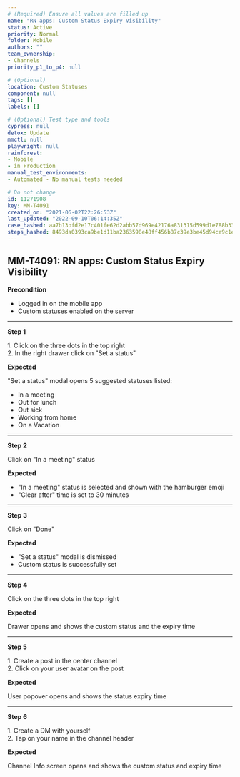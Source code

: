 ```yaml
---
# (Required) Ensure all values are filled up
name: "RN apps: Custom Status Expiry Visibility"
status: Active
priority: Normal
folder: Mobile
authors: ""
team_ownership: 
- Channels
priority_p1_to_p4: null

# (Optional)
location: Custom Statuses
component: null
tags: []
labels: []

# (Optional) Test type and tools
cypress: null
detox: Update
mmctl: null
playwright: null
rainforest: 
- Mobile
- in Production
manual_test_environments: 
- Automated - No manual tests needed

# Do not change
id: 11271908
key: MM-T4091
created_on: "2021-06-02T22:26:53Z"
last_updated: "2022-09-10T06:14:35Z"
case_hashed: aa7b13bfd2e17c401fe62d2abb57d969e42176a831315d599d1e788b3313eb688cbcc6897b52b5088cd945970bd769f9
steps_hashed: 8493da0393ca9be1d11ba2363598e48ff456b87c39e3be45d94ce9c1e10c9eaa049d3bed8a192e8317de670f25f53953
---
```


<!-- (Auto-generated) Based on frontmatter's "key" and "name" -->

## MM-T4091: RN apps: Custom Status Expiry Visibility

**Precondition**

- Logged in on the mobile app
- Custom statuses enabled on the server

---

**Step 1**

1\. Click on the three dots in the top right\
2\. In the right drawer click on "Set a status"

**Expected**

"Set a status" modal opens 5 suggested statuses listed:

- In a meeting
- Out for lunch
- Out sick
- Working from home
- On a Vacation

---

**Step 2**

Click on "In a meeting" status

**Expected**

- "In a meeting" status is selected and shown with the hamburger emoji
- "Clear after" time is set to 30 minutes

---

**Step 3**

Click on "Done"

**Expected**

- "Set a status" modal is dismissed
- Custom status is successfully set

---

**Step 4**

Click on the three dots in the top right

**Expected**

Drawer opens and shows the custom status and the expiry time

---

**Step 5**

1\. Create a post in the center channel\
2\. Click on your user avatar on the post

**Expected**

User popover opens and shows the status expiry time

---

**Step 6**

1\. Create a DM with yourself\
2\. Tap on your name in the channel header

**Expected**

Channel Info screen opens and shows the custom status and expiry time
